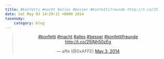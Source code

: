 ```yaml
---
title: #konfetti #macht #alles #besser #konfettifreunde http://t.co/25lNh50zEg
date: Sat May 03 14:29:11 +0000 2014
taxonomy:
    category: blog
---
```

<blockquote class="twitter-tweet" align="center" width="350"><p lang="und" dir="ltr"><a href="https://twitter.com/hashtag/konfetti?src=hash">#konfetti</a> <a href="https://twitter.com/hashtag/macht?src=hash">#macht</a> <a href="https://twitter.com/hashtag/alles?src=hash">#alles</a> <a href="https://twitter.com/hashtag/besser?src=hash">#besser</a> <a href="https://twitter.com/hashtag/konfettifreunde?src=hash">#konfettifreunde</a> <a href="http://t.co/25lNh50zEg">http://t.co/25lNh50zEg</a></p>&mdash; affe (@0xAFFE) <a href="https://twitter.com/0xAFFE/status/462599756976775169">May 3, 2014</a></blockquote>
